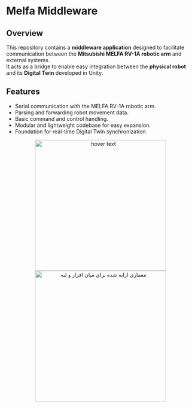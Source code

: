 # Melfa Middleware

## Overview
This repository contains a **middleware application** designed to facilitate communication between the **Mitsubishi MELFA RV-1A robotic arm** and external systems.  
It acts as a bridge to enable easy integration between the **physical robot** and its **Digital Twin** developed in Unity.

## Features
- Serial communication with the MELFA RV-1A robotic arm.
- Parsing and forwarding robot movement data.
- Basic command and control handling.
- Modular and lightweight codebase for easy expansion.
- Foundation for real-time Digital Twin synchronization.


<p align="center">
  <img src="https://github.com/rezdevir/melfa_middleware/blob/main/README/edge_middleware.PNG" width="350" title="hover text">
  <img src="https://github.com/rezdevir/melfa_middleware/blob/main/README/middleware.PNG" width="350" alt=" معماری ارایه شده برای میان افزار و لبه">
